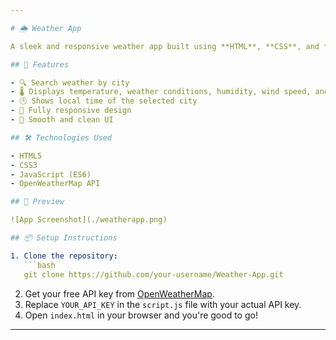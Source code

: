 ```yaml
---

# 🌦️ Weather App

A sleek and responsive weather app built using **HTML**, **CSS**, and **JavaScript**, powered by the **OpenWeatherMap API**. This app allows users to search for any city and get real-time weather information including temperature, humidity, wind speed, pressure, and local time, all displayed in a modern, minimalist UI.

## 🚀 Features

- 🔍 Search weather by city
- 🌡️ Displays temperature, weather conditions, humidity, wind speed, and pressure
- 🕒 Shows local time of the selected city
- 📱 Fully responsive design
- 🎨 Smooth and clean UI

## 🛠️ Technologies Used

- HTML5
- CSS3
- JavaScript (ES6)
- OpenWeatherMap API

## 📸 Preview

![App Screenshot](./weatherapp.png)

## 📦 Setup Instructions

1. Clone the repository:
   ```bash
   git clone https://github.com/your-username/Weather-App.git
   ```
2. Get your free API key from [OpenWeatherMap](https://openweathermap.org/api).
3. Replace `YOUR_API_KEY` in the `script.js` file with your actual API key.
4. Open `index.html` in your browser and you're good to go!

---
```

